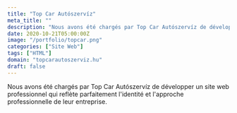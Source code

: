 ```yaml
---
title: "Top Car Autószervíz"
meta_title: ""
description: "Nous avons été chargés par Top Car Autószervíz de développer un site web professionnel"
date: 2020-10-21T05:00:00Z
image: "/portfolio/topcar.png"
categories: ["Site Web"]
tags: ["HTML"]
domain: "topcarautoszerviz.hu"
draft: false
---
```


Nous avons été chargés par Top Car Autószervíz de développer un site web professionnel qui reflète parfaitement l'identité et l'approche professionnelle de leur entreprise.
